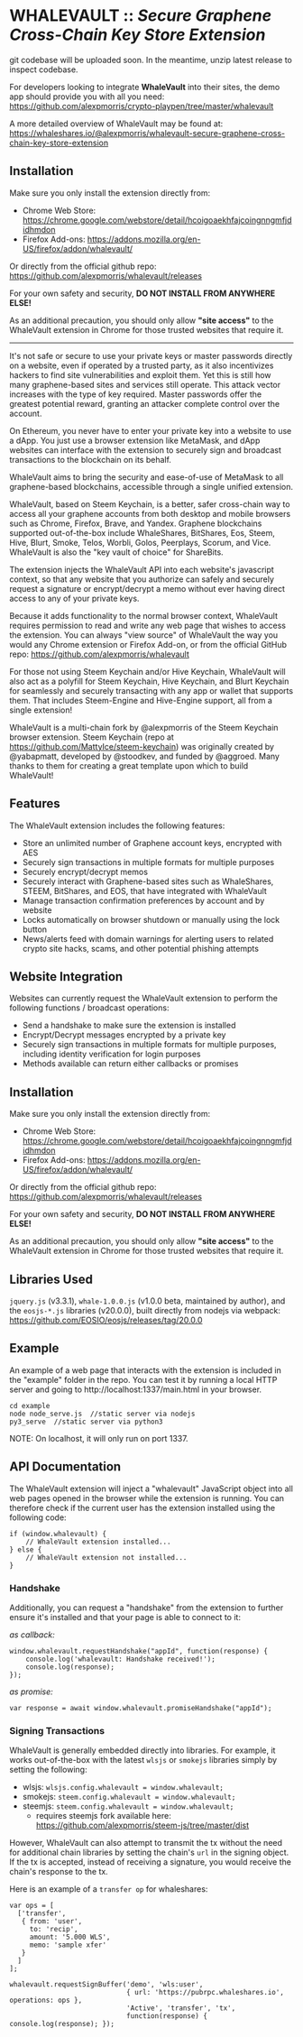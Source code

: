 # WHALEVAULT :: *Secure Graphene Cross-Chain Key Store Extension*

git codebase will be uploaded soon.  In the meantime, unzip latest release to inspect codebase.

For developers looking to integrate **WhaleVault** into their sites, the demo app should provide you 
with all you need: https://github.com/alexpmorris/crypto-playpen/tree/master/whalevault

A more detailed overview of WhaleVault may be found at: 
https://whaleshares.io/@alexpmorris/whalevault-secure-graphene-cross-chain-key-store-extension

## Installation
Make sure you only install the extension directly from:
- Chrome Web Store: https://chrome.google.com/webstore/detail/hcoigoaekhfajcoingnngmfjdidhmdon
- Firefox Add-ons: https://addons.mozilla.org/en-US/firefox/addon/whalevault/

Or directly from the official github repo: https://github.com/alexpmorris/whalevault/releases

For your own safety and security, **DO NOT INSTALL FROM ANYWHERE ELSE!**

As an additional precaution, you should only allow **"site access"** to the WhaleVault extension in Chrome for those trusted websites that require it.


---
It's not safe or secure to use your private keys or master passwords directly on a website, even if operated by a trusted party, as it also incentivizes hackers to find site vulnerabilities and exploit them.  Yet this is still how many graphene-based sites and services still operate.  This attack vector increases with the type of key required.  Master passwords offer the greatest potential reward, granting an attacker complete control over the account.

On Ethereum, you never have to enter your private key into a website to use a dApp.  You just use a browser extension like MetaMask, and dApp websites can interface with the extension to securely sign and broadcast transactions to the blockchain on its behalf.

WhaleVault aims to bring the security and ease-of-use of MetaMask to all graphene-based blockchains, accessible through a single unified extension.

WhaleVault, based on Steem Keychain, is a better, safer cross-chain way to access all your graphene accounts from both desktop and mobile browsers such as Chrome, Firefox, Brave, and Yandex.  Graphene blockchains supported out-of-the-box include WhaleShares, BitShares, Eos, Steem, Hive, Blurt, Smoke, Telos, Worbli, Golos, Peerplays, Scorum, and Vice.  WhaleVault is also the "key vault of choice" for ShareBits.

The extension injects the WhaleVault API into each website's javascript context, so that any website that you authorize can safely and securely request a signature or encrypt/decrypt a memo without ever having direct access to any of your private keys.

Because it adds functionality to the normal browser context, WhaleVault requires permission to read and write any web page that wishes to access the extension. You can always "view source" of WhaleVault the way you would any Chrome extension or Firefox Add-on, or from the official GitHub repo: https://github.com/alexpmorris/whalevault

For those not using Steem Keychain and/or Hive Keychain, WhaleVault will also act as a polyfill for Steem Keychain, Hive Keychain, and Blurt Keychain for seamlessly and securely transacting with any app or wallet that supports them.  That includes Steem-Engine and Hive-Engine support, all from a single extension!

WhaleVault is a multi-chain fork by @alexpmorris of the Steem Keychain browser extension.  Steem Keychain (repo at https://github.com/MattyIce/steem-keychain) was originally created by @yabapmatt, developed by @stoodkev, and funded by @aggroed. Many thanks to them for creating a great template upon which to build WhaleVault!

## Features
The WhaleVault extension includes the following features:
- Store an unlimited number of Graphene account keys, encrypted with AES
- Securely sign transactions in multiple formats for multiple purposes
- Securely encrypt/decrypt memos
- Securely interact with Graphene-based sites such as WhaleShares, STEEM, 
  BitShares, and EOS, that have integrated with WhaleVault
- Manage transaction confirmation preferences by account and by website
- Locks automatically on browser shutdown or manually using the lock button
- News/alerts feed with domain warnings for alerting users to related 
  crypto site hacks, scams, and other potential phishing attempts

## Website Integration
Websites can currently request the WhaleVault extension to perform the following functions / broadcast operations:
- Send a handshake to make sure the extension is installed
- Encrypt/Decrypt messages encrypted by a private key
- Securely sign transactions in multiple formats for multiple purposes,
  including identity verification for login purposes
- Methods available can return either callbacks or promises

## Installation
Make sure you only install the extension directly from:
- Chrome Web Store: https://chrome.google.com/webstore/detail/hcoigoaekhfajcoingnngmfjdidhmdon
- Firefox Add-ons: https://addons.mozilla.org/en-US/firefox/addon/whalevault/

Or directly from the official github repo: https://github.com/alexpmorris/whalevault/releases

For your own safety and security, **DO NOT INSTALL FROM ANYWHERE ELSE!**

As an additional precaution, you should only allow **"site access"** to the WhaleVault extension in Chrome for those trusted websites that require it.

## Libraries Used
`jquery.js` (v3.3.1), `whale-1.0.0.js` (v1.0.0 beta, maintained by author), and the `eosjs-*.js` libraries (v20.0.0), built directly from nodejs via webpack: https://github.com/EOSIO/eosjs/releases/tag/20.0.0

## Example

An example of a web page that interacts with the extension is included in the "example" folder in the repo. You can test it by running a local HTTP server and going to http://localhost:1337/main.html in your browser.

```
cd example
node node_serve.js  //static server via nodejs
py3_serve  //static server via python3
```

NOTE: On localhost, it will only run on port 1337.

## API Documentation

The WhaleVault extension will inject a "whalevault" JavaScript object into all web pages opened in the browser while the extension is running. You can therefore check if the current user has the extension installed using the following code:

```
if (window.whalevault) {
    // WhaleVault extension installed...
} else {
    // WhaleVault extension not installed...
}
```

### Handshake

Additionally, you can request a "handshake" from the extension to further ensure it's installed and that your page is able to connect to it:

*as callback:*
```
window.whalevault.requestHandshake("appId", function(response) {
    console.log('whalevault: Handshake received!');
    console.log(response);
});
```

*as promise:*
```
var response = await window.whalevault.promiseHandshake("appId");
```

### Signing Transactions

WhaleVault is generally embedded directly into libraries.  For example, it works out-of-the-box with the latest `wlsjs` or `smokejs` libraries simply by setting the following:

* wlsjs: `wlsjs.config.whalevault = window.whalevault;`
* smokejs: `steem.config.whalevault = window.whalevault;`
* steemjs: `steem.config.whalevault = window.whalevault;`
  * requires steemjs fork available here: https://github.com/alexpmorris/steem-js/tree/master/dist


However, WhaleVault can also attempt to transmit the tx without the need for additional chain libraries by setting the chain's `url` in the signing object.  If the tx is accepted, instead of receiving a signature, you would receive the chain's response to the tx.

Here is an example of a `transfer op` for whaleshares:

```
var ops = [ 
  ['transfer', 
   { from: 'user', 
     to: 'recip', 
     amount: '5.000 WLS', 
     memo: 'sample xfer'
   }
  ]
];

whalevault.requestSignBuffer('demo', 'wls:user', 
                             { url: 'https://pubrpc.whaleshares.io', operations: ops }, 
                             'Active', 'transfer', 'tx', 
                             function(response) { console.log(response); });
```
